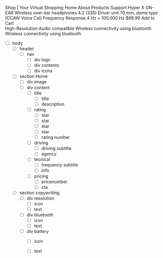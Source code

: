 Shop | Your Virtual Shopping
Home
About
Products
Support
Hyper X ON-EAR
Wireless over-ear headphones
4.2 (335)
Driver unit
70 mm, dome type (CCAW Voice Col)
Frequency Response
4 Hz + 100.000 Hz
$89.99
Add to Cart     
High-Resolution Audio compatible
Wireless connectivity using bluetooth
Wireless connectivity using bluetooth



- [ ] body
     - [ ] header
         - [ ] nav
             - [ ] div logo
             - [ ] div contents
             - [ ] div icons
     - [ ] section Home
         - [ ] div image
         - [ ] div content
             - [ ] title
                 - [ ] title  
                 - [ ] description  
             - [ ] rating
                 - [ ] star
                 - [ ] star
                 - [ ] star
                 - [ ] star
                 - [ ] rating number
             - [ ] driving
                 - [ ] driving subtitle
                 - [ ] agency
             - [ ] tecnical
                 - [ ] frequency subtitle
                 - [ ] info
             - [ ] pricing
                 - [ ] pricenumber
                 - [ ] cta
     - [ ] section copywriting
         - [ ] div resolution
             - [ ] icon
             - [ ] text
         - [ ] div bluetooth
             - [ ] icon
             - [ ] text
         - [ ] div battery
             - [ ] icon
             - [ ] text 


    


    
